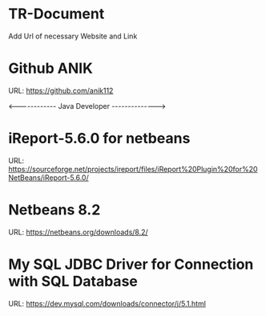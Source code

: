 # TR-Document
Add Url of necessary Website and Link

# Github ANIK
URL: https://github.com/anik112



<------------ Java Developer -------------->

# iReport-5.6.0 for netbeans
URL: https://sourceforge.net/projects/ireport/files/iReport%20Plugin%20for%20NetBeans/iReport-5.6.0/

# Netbeans 8.2
URL: https://netbeans.org/downloads/8.2/

# My SQL JDBC Driver for Connection with SQL Database
URL: https://dev.mysql.com/downloads/connector/j/5.1.html
